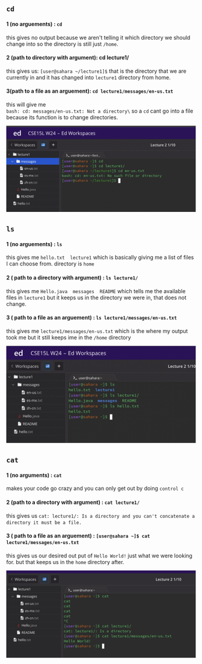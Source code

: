## `cd`
#### 1 (no arguements) : `cd`
this gives no output because we aren't telling it which directory we should change into so the directory is still just `/home`.
#### 2 (path to directory with argument): cd lecture1/
   this gives us: `[user@sahara ~/lecture1]$` that is the directory that we are currently in and it has changed into `lecture1` directory from home.
#### 3(path to a file as an arguement): `cd lecture1/messages/en-us.txt`
this will give me    
`bash: cd: messages/en-us.txt: Not a directory\`
so a `cd` cant go into a file because its function is to change directories.

![image](cd.png)

## `ls`
#### 1 (no arguements) : `ls` 
this gives me   `hello.txt  lecture1`  which is basically giving me a list of files I can choose from. directory is `home`
#### 2 ( path to a directory with argument) : `ls lecture1/`
this gives me `Hello.java  messages  README`    which tells me the available files in `lecture1` but it keeps us in the directory we were in, that does not change.
#### 3 ( path to a file as an arguement) : `ls lecture1/messages/en-us.txt` 
this gives me `lecture1/messages/en-us.txt` which is the where my output took me but it still keeps ime in the `/home` directory

![image](ls.png)

## `cat`
#### 1 (no arguments) : `cat`
makes your code go crazy and you can only get out by doing `control c`
#### 2 (path to a directory with argument) : `cat lecture1/` 
this gives us `cat: lecture1/: Is a directory and you can't concatenate a directory it must be a file.`
#### 3 ( path to a file as an arguement) : `[user@sahara ~]$ cat lecture1/messages/en-us.txt`
this gives us our desired out put of `Hello World!` just what we were looking for. but that keeps us in the `home` directory after.

![image](cat.png)
